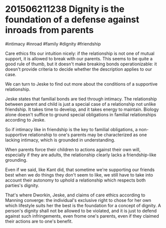 # 201506211238 Dignity is the foundation of a defense against inroads from parents
#intimacy #inroad #family #dignity #friendship

Care ethics fits our intuition nicely: if the relationship is not one of mutual support, it is allowed to break with our parents. This seems to be quite a good rule of thumb, but it doesn't make breaking bonds operationizable: it doesn't provide criteria to decide whether the description applies to our case.

We can turn to Jeske to find out more about the conditions of a supportive relationship.

Jeske states that familial bonds are tied through intimacy. The relationship between parent and child is just a special case of a relationship not unlike friendship. It takes time to develop, and it takes energy to maintain. Biology alone doesn't suffice to ground special obligations in familial relationships according to Jeske.

So if intimacy like in friendship is the key to familial obligations, a non-supportive relationship to one's parents may be characterized as one lacking intimacy, which is grounded in understanding.

When parents force their children to actions against their own will, especially if they are adults, the relationship clearly lacks a friendship-like grounding.

Even if we said, like Kant did, that sometime we're supporting our friends best when we do things they don't seem to like, we still have to take into account their autonomy to uphold a relationship which respects both parties's dignity.

That's where Dworkin, Jeske, and claims of care ethics according to Manning converge: the individual's exclusive right to chose for her own which lifestyle suits her the best is the foundation for a concept of dignity. A person's dignity shall not be allowed to be violated, and it is just to defend against such infringements, even frome one's parents, even if they claimed their actions are to one's benefit.
